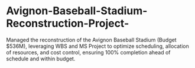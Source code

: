# Avignon-Baseball-Stadium-Reconstruction-Project-
Managed the reconstruction of the Avignon Baseball Stadium (Budget $536M), leveraging WBS and MS Project to optimize scheduling, allocation of resources, and cost control, ensuring 100% completion ahead of schedule and within budget. 
